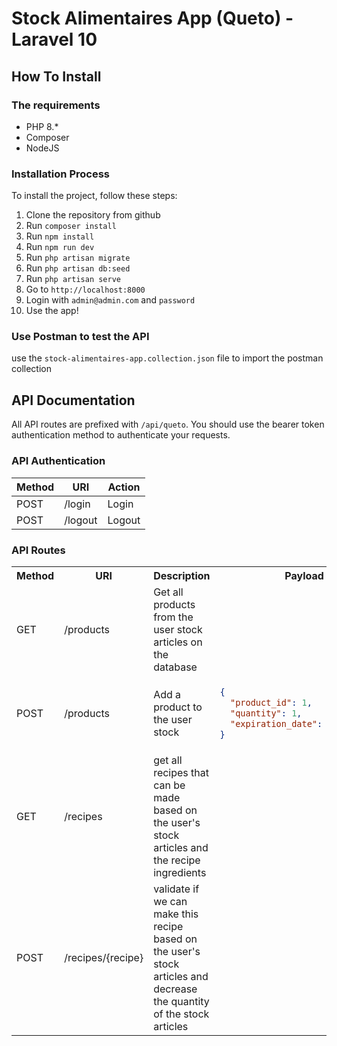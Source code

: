 # Stock Alimentaires App (Queto) - Laravel 10

## How To Install

### The requirements

- PHP 8.*
- Composer
- NodeJS

### Installation Process

To install the project, follow these steps:

1. Clone the repository from github
2. Run `composer install`
3. Run `npm install`
4. Run `npm run dev`
5. Run `php artisan migrate`
6. Run `php artisan db:seed`
4. Run `php artisan serve`
5. Go to `http://localhost:8000`
6. Login with `admin@admin.com` and `password`
7. Use the app!

### Use Postman to test the API

use the `stock-alimentaires-app.collection.json` file to import the postman collection

## API Documentation

All API routes are prefixed with `/api/queto`.
You should use the bearer token authentication method to authenticate your requests.

### API Authentication

| Method | URI     | Action |
|--------|---------|--------|
| POST   | /login  | Login  |
| POST   | /logout | Logout |

### API Routes

<table>
<tr>
<th>Method</th>
<th>URI</th>
<th>Description</th>
<th>Payload</th>
</tr>

<tr>
<td>GET</td>
<td>/products</td>
<td>Get all products from the user stock articles on the database</td>
</tr>

<tr>
<td>POST</td>
<td>/products</td>
<td>Add a product to the user stock</td>
</td>
<td>

```json
{
  "product_id": 1,
  "quantity": 1,
  "expiration_date": "2025-01-01"
}
```

</td>

</tr>

<tr>
<td>GET</td>
<td>/recipes</td>
<td>get all recipes that can be made based on the user's stock articles and the recipe ingredients</td>
<td></td>
<td></td>
</tr>

<tr>
<td>POST</td>
<td>/recipes/{recipe}</td>
<td>validate if we can make this recipe based on the user's stock articles and decrease the quantity of the stock articles </td>
<td></td>
<td></td>
</tr>
</table>

